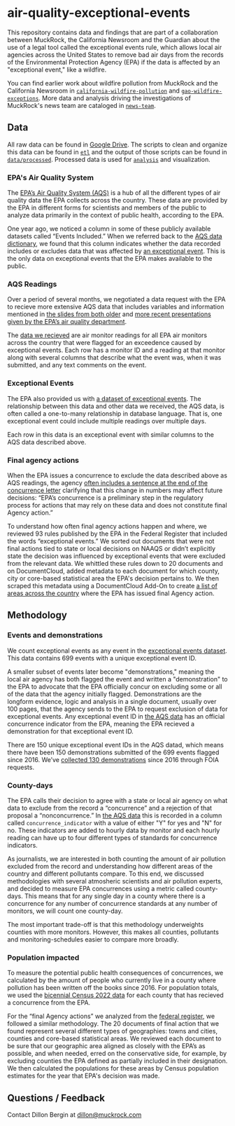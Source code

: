 # air-quality-exceptional-events
This repository contains data and findings that are part of a collaboration between MuckRock, the California Newsroom and the Guardian about the use of a legal tool called the exceptional events rule, which allows local air agencies across the United States to remove bad air days from the records of the Environmental Protection Agency (EPA) if the data is affected by an "exceptional event," like a wildfire. 

You can find earlier work about wildfire pollution from MuckRock and the California Newsroom in [`california-wildfire-pollution`](https://github.com/MuckRock/california-wildfire-pollution) and [`gao-wildfire-exceptions`](https://github.com/MuckRock/gao-wildfire-exceptions). More data and analysis driving the investigations of MuckRock's news team are cataloged in [`news-team`](https://github.com/MuckRock/news-team).

## Data

All raw data can be found in [Google Drive](https://drive.google.com/drive/u/0/folders/1YCLncS7uQkZBWLybMU5tR4OeLuNRIysP). The scripts to clean and organize this data can be found in [`etl`](etl) and the output of those scripts can be found in [`data/processed`](data/processed). Processed data is used for [`analysis`](analysis) and visualization. 

### EPA's Air Quality System 
The [EPA’s Air Quality System (AQS)](https://www.epa.gov/aqs) is a hub of all the different types of air quality data the EPA collects across the country. These data are provided by the EPA in different forms for scientists and members of the public to analyze data primarily in the context of public health, according to the EPA. 

One year ago, we noticed a column in some of these publicly available datasets called “Events Included.” When we referred back to the [AQS data dictionary](https://aqs.epa.gov/aqsweb/documents/AQS_Data_Dictionary.html), we found that this column indicates whether the data recorded includes or excludes data that was affected by [an exceptional event](https://www.epa.gov/air-quality-analysis/treatment-air-quality-data-influenced-exceptional-events-homepage-exceptional). This is the only data on exceptional events that the EPA makes available to the public. 

### AQS Readings 
Over a period of several months, we negotiated a data request with the EPA to recieve more extensive AQS data that includes variables and information mentioned in [the slides from both older](https://www.epa.gov/sites/default/files/2018-05/documents/webinar_on_exceptional_events_mitigation_plans_20180418_508.pdf) and [more recent presentations given by the EPA’s air quality department](https://cleanairact.org/wp-content/uploads/2022/05/Exceptional-Events-Program-Updates-Beth-Palma.pdf). 

The [data we recieved](https://drive.google.com/file/d/1bSQ8-3ljmUkrWKIxyuSHIbUxDc4qxdiZ/view?usp=drive_link) are air monitor readings for all EPA air monitors across the country that were flagged for an exceedence caused by exceptional events. Each row has a monitor ID and a reading at that monitor along with several columns that describe what the event was, when it was submitted, and any text comments on the event. 


### Exceptional Events 

The EPA also provided us with [a dataset of exceptional events](https://docs.google.com/spreadsheets/d/13AODNzQFGAAyaNCHSm7ROTk65_4_0FKU/edit?usp=drive_link&ouid=106876771194730767051&rtpof=true&sd=true). The relationship between this data and other data we received, the AQS data, is often called a one-to-many relationship in database language. That is, one exceptional event could include multiple readings over multiple days. 

Each row in this data is an exceptional event with similar columns to the AQS data described above. 

### Final agency actions 

When the EPA issues a concurrence to exclude the data described above as AQS readings, the agency [often includes a sentence at the end of the concurrence letter](https://www.documentcloud.org/documents/23843798-gbuapcd_2020_wildfirepm10_epa_concurrence_letter) clarifying that this change in numbers may affect future decisions: “EPA’s concurrence is a preliminary step in the regulatory process for actions that may rely on these data and does not constitute final Agency action.”  

To understand how often final agency actions happen and where, we reviewed 93 rules published by the EPA in the Federal Register that included the words “exceptional events.” We sorted out documents that were not final actions tied to state or local decisions on NAAQS or didn’t explicitly state the decision was influenced by exceptional events that were excluded from the relevant data. We whittled these rules down to 20 documents and on DocumentCloud, added metadata to each document for which county, city or core-based statistical area the EPA's decision pertains to. We then scraped this metadata using a DocumentCloud Add-On to create [a list of areas across the country](data/processed/federal_register_reshaped.csv) where the EPA has issued final Agency action. 

## Methodology 

### Events and demonstrations 
We count exceptional events as any event in the [exceptional events dataset](https://docs.google.com/spreadsheets/d/13AODNzQFGAAyaNCHSm7ROTk65_4_0FKU/edit?usp=drive_link&ouid=106876771194730767051&rtpof=true&sd=true). This data contains 699 events with a unique exceptional event ID. 

A smaller subset of events later become "demonstrations," meaning the local air agency has both flagged the event and written a "demonstration" to the EPA to advocate that the EPA officially concur on excluding some or all of the data that the agency initially flagged. Demonstrations are the longform evidence, logic and analysis in a single document, usually over 100 pages, that the agency sends to the EPA to request exclusion of data for exceptional events. Any exceptional event ID in [the AQS data](https://drive.google.com/file/d/1bSQ8-3ljmUkrWKIxyuSHIbUxDc4qxdiZ/view?usp=drive_link) has an official concurrence indicator from the EPA, meaning the EPA recieved a demonstration for that exceptional event ID. 

There are 150 unique exceptional event IDs in the AQS datad, which means there have been 150 demonstrations submitted of the 699 events flagged since 2016. We’ve [collected 130 demonstrations](https://www.documentcloud.org/app?q=%2Bproject%3Aair-quality-exceptions-212458%20%2Bdata_type%3A%22final_demonstration%22) since 2016 through FOIA requests. 

### County-days 
The EPA calls their decision to agree with a state or local air agency on what data to exclude from the record a “concurrence” and a rejection of that proposal a “nonconcurrence.” In [the AQS data](https://drive.google.com/file/d/1bSQ8-3ljmUkrWKIxyuSHIbUxDc4qxdiZ/view?usp=drive_link) this is recorded in a column called `concurrence_indicator` with a value of either "Y" for yes and "N" for no. These indicators are added to hourly data by monitor and each hourly reading can have up to four different types of standards for concurrence indicators.

As journalists, we are interested in both counting the amount of air pollution excluded from the record and understanding how different areas of the country and different pollutants compare. To this end, we discussed methodologies with several atmosheric scientists and air pollution experts, and decided to measure EPA concurrences using a metric called county-days. This means that for any single day in a county where there is a concurrence for any number of concurrence standards at any number of monitors, we will count one county-day. 

The most important trade-off is that this methodology underweights counties with more monitors. However, this makes all counties, pollutants and monitoring-schedules easier to compare more broadly. 

### Population impacted 

To measure the potential public health consequences of concurrences, we calculated by the amount of people who currently live in a county where pollution has been written off the books since 2016. For population totals, we used the [bicennial Census 2022 data](https://drive.google.com/file/d/1a1rvxFBCJDeip6ynlteJWJFGdYHqN4ny/view?usp=sharing) for each county that has recieved a concurrence from the EPA. 

For the “final Agency actions” we analyzed from the [federal register](https://www.federalregister.gov/), we followed a similar methodology. The 20 documents of final action that we found represent several different types of geographies: towns and cities, counties and core-based statistical areas. We reviewed each document to be sure that our geographic area aligned as closely with the EPA’s as possible, and when needed, erred on the conservative side, for example, by excluding counties the EPA defined as partially included in their designation. We then calculated the populations for these areas by Census population estimates for the year that EPA's decision was made. 


## Questions / Feedback
Contact Dillon Bergin at dillon@muckrock.com

